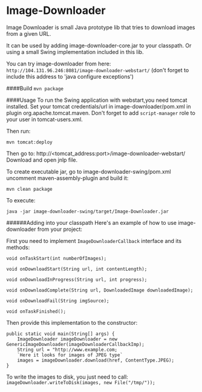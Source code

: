 # Image-Downloader
Image Downloader is small Java prototype lib that tries to download images from a given URL.

It can be used by adding image-downloader-core.jar to your classpath. Or using a small Swing implementation included in this lib.

You can try image-downloader from here: `http://104.131.96.246:8081/image-downloader-webstart/` (don't forget to include this address to 'java configure exceptions')

####Build
`mvn package`

####Usage
To run the Swing application with webstart,you need tomcat installed. Set your tomcat credentials/url in image-downloader/pom.xml in plugin org.apache.tomcat.maven. Don't forget to add `script-manager` role to your user in tomcat-users.xml.

Then run:

`mvn tomcat:deploy`

Then go to: http://<tomcat_address:port>/image-downloader-webstart/
Download and open jnlp file.

To create executable jar, go to image-downloader-swing/pom.xml
uncomment maven-assembly-plugin and build it:

`mvn clean package`

To execute:

`java -jar image-downloader-swing/target/Image-Downloader.jar`


######Adding into your classpath
Here's an example of how to use image-downloader from your project:

First you need to implement ``ImageDownloaderCallback`` interface and its methods:
    
    void onTaskStart(int numberOfImages);

    void onDownloadStart(String url, int contentLength);

    void onDownloadInProgress(String url, int progress);

    void onDownloadComplete(String url, DownloadedImage downloadedImage);

    void onDownloadFail(String imgSource);

    void onTaskFinished();

Then provide this implementation to the constructor: 
```
public static void main(String[] args) {
    ImageDownloader imageDownloader = new GenericImageDownloader(imageDownloaderCallbackImp);
    String url = "http://www.example.com;
    `Here it looks for images of JPEG type`
    images = imageDownloader.download(href, ContentType.JPEG);
}
```
To write the images to disk, you just need to call: 
`imageDownloader.writeToDisk(images, new File("/tmp/"));`